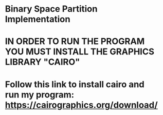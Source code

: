 # Binary Space Partition Implementation
# IN ORDER TO RUN THE PROGRAM YOU MUST INSTALL THE GRAPHICS LIBRARY "CAIRO" 
# Follow this link to install cairo and run my program: https://cairographics.org/download/
